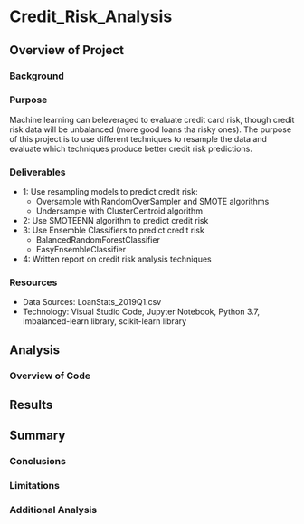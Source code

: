 # Credit_Risk_Analysis

## Overview of Project

### Background
### Purpose
Machine learning can beleveraged to evaluate credit card risk, though credit risk data will be unbalanced (more good loans tha risky ones). The purpose of this project is to use different techniques to resample the data and evaluate which techniques produce better credit risk predictions. 

### Deliverables
 - 1: Use resampling models to predict credit risk: 
     - Oversample with RandomOverSampler and SMOTE algorithms
     - Undersample with ClusterCentroid algorithm
 - 2: Use SMOTEENN algorithm to predict credit risk
 - 3: Use Ensemble Classifiers to predict credit risk
     - BalancedRandomForestClassifier
     - EasyEnsembleClassifier
 - 4: Written report on credit risk analysis techniques
 
### Resources
 - Data Sources: LoanStats_2019Q1.csv
 - Technology: Visual Studio Code, Jupyter Notebook, Python 3.7, imbalanced-learn library, scikit-learn library

 ## Analysis
 ### Overview of Code


 ## Results
 
 ## Summary
 ### Conclusions
 ### Limitations
 ### Additional Analysis
